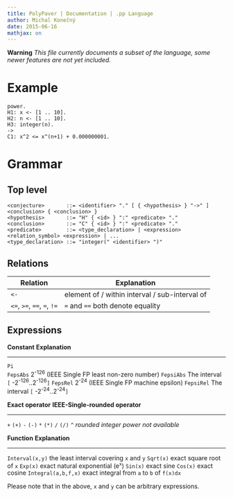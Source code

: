 ```yaml
---
title: PolyPaver | Documentation | .pp Language
author: Michal Konečný
date: 2015-06-16
mathjax: on
---
```


**Warning**  *This file currently documents a subset of the language, some newer features are not yet included.*

Example
=======

```
power.
H1: x <- [1 .. 10].
H2: n <- [1 .. 10].
H3: integer(n).
->
C1: x^2 <= x^(n+1) + 0.000000001.
```


Grammar
=======

Top level
---------

```
<conjecture>       ::= <identifier> "." [ { <hypothesis> } "->" ] <conclusion> { <conclusion> }
<hypothesis>       ::= "H" { <id> } ":" <predicate> "."
<conclusion>       ::= "C" { <id> } ":" <predicate> "."
<predicate>        ::= <type_declaration> | <expression> <relation_symbol> <expression> | ...
<type_declaration> ::= "integer(" <identifier> ")"
```


Relations
---------

**Relation**                  |**Explanation** 
----------------------------- |------------------------------------------------
`<-`                          |element of / within interval / sub-interval of
`<=`, `>=`, `==`, `=`, `!=`   |`=` and `==` both denote equality

Expressions
-----------

  **Constant**   **Explanation**
  -------------- ---------------------------------------------------------
  `Pi`           
  `FepsAbs`      2<sup>-126</sup> (IEEE Single FP least non-zero number)
  `FepsiAbs`     The interval `[` -2<sup>-126</sup>..2<sup>-126</sup>`]`
  `FepsRel`      2<sup>-24</sup> (IEEE Single FP machine epsilon)
  `FepsiRel`     The interval `[` -2<sup>-24</sup>..2<sup>-24</sup>`]`

  **Exact operator**   **IEEE-Single-rounded operator**
  -------------------- ---------------------------------------
  `+`                  `(+)`
  `-`                  `(-)`
  `*`                  `(*)`
  `/`                  `(/)`
  `^`                  *rounded integer power not available*

  **Function**          **Explanation**
  --------------------- --------------------------------------------------------
  `Interval(x,y)`       the least interval covering `x` and `y`
  `Sqrt(x)`             exact square root of `x`
  `Exp(x)`              exact natural exponential (e<sup><code>x</code></sup>)
  `Sin(x)`              exact sine
  `Cos(x)`              exact cosine
  `Integral(a,b,f,x)`   exact integral from `a` to `b` of `f(x)dx`

Please note that in the above, `x` and `y` can be arbitrary expressions.
